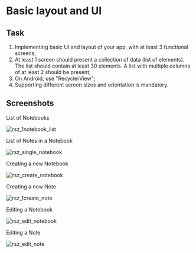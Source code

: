 # Basic layout and UI


## Task 

1. Implementing basic UI and layout of your app, with at least 3 functional screens;
2. At least 1 screen should present a collection of data (list of elements). The list should contain at least 30 elements. A list with multiple columns of at least 2 should be present;
3. On Android, use "RecyclerView";
4. Supporting different screen sizes and orientation is mandatory.



## Screenshots

List of Notebooks

![rsz_1notebook_list](https://user-images.githubusercontent.com/72708199/110904524-c522b180-8311-11eb-935a-2d87c2522019.png)

List of Notes in a Notebook

![rsz_single_notebook](https://user-images.githubusercontent.com/72708199/110904608-ebe0e800-8311-11eb-9d47-b94bfb6d1945.png)

Creating a new Notebook

![rsz_create_notebook](https://user-images.githubusercontent.com/72708199/110904743-1df24a00-8312-11eb-803b-acf1ce0c0986.png)


Creating a new Note

![rsz_1create_note](https://user-images.githubusercontent.com/72708199/110904337-7a089e80-8311-11eb-9fd5-c860c197b84b.png)

Editing a Notebook

![rsz_edit_notebook](https://user-images.githubusercontent.com/72708199/110904845-437f5380-8312-11eb-8c69-04084e1e2a90.png)

Editing a Note

![rsz_edit_note](https://user-images.githubusercontent.com/72708199/110904921-5c880480-8312-11eb-8300-c665a9d19215.png)

